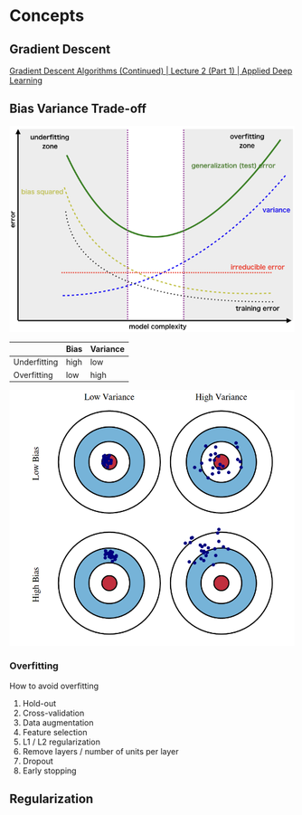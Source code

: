 Concepts
===

## Gradient Descent

[Gradient Descent Algorithms (Continued) | Lecture 2 (Part 1) | Applied Deep Learning](https://www.youtube.com/watch?v=eFSqAAuxaf4&list=PLoEMreTa9CNmuxQeIKWaz7AVFd_ZeAcy4&index=5&t=46s)

## Bias Variance Trade-off

![bias-variance-1](../imgs/bias-variance-1.png)

|  | Bias | Variance |
| --- | --- | --- |
| Underfitting | high | low |
| Overfitting | low | high |

![bias-variance-2](../imgs/bias-variance-2.png)

### Overfitting

How to avoid overfitting

1. Hold-out
2. Cross-validation
3. Data augmentation
4. Feature selection
5. L1 / L2 regularization
6. Remove layers / number of units per layer
7. Dropout
8. Early stopping

## Regularization